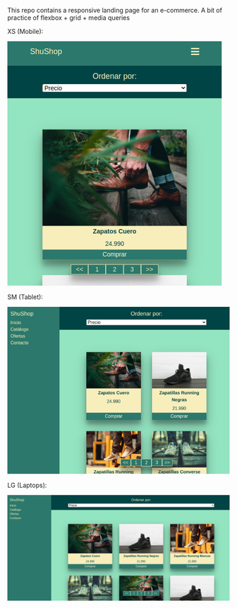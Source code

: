 This repo contains a responsive landing page for an e-commerce. A bit of practice of flexbox + grid + media queries 


XS (Mobile):

![sample image of project](xs-sample.png)



SM (Tablet):

![sample image of project](sm-sample.png)

LG (Laptops):

![sample image of project](lg-sample.png)

